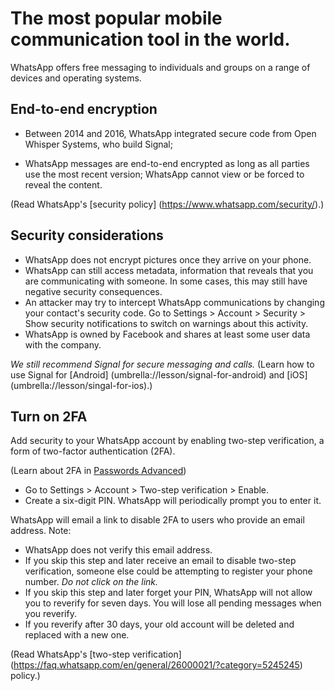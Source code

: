 [Title]: # (WhatsApp)
[Order]: # (3)

# The most popular mobile communication tool in the world. 

WhatsApp offers free messaging to individuals and groups on a range of devices and operating systems. 

## End-to-end encryption

*	Between 2014 and 2016, WhatsApp integrated secure code from Open Whisper Systems, who build Signal;

*	WhatsApp messages are end-to-end encrypted as long as all parties use the most recent version; WhatsApp cannot view or be forced to reveal the content. 

(Read WhatsApp's [security policy] (https://www.whatsapp.com/security/).)  

## Security considerations

*   WhatsApp does not encrypt pictures once they arrive on your phone.
*   WhatsApp can still access metadata, information that reveals that you are communicating with someone. In some cases, this may still have negative security consequences.
* 	An attacker may try to intercept WhatsApp communications by changing your contact's security code. Go to Settings > Account > Security > Show security notifications to switch on warnings about this activity. 
*	WhatsApp is owned by Facebook and shares at least some user data with the company.  

*We still recommend Signal for secure messaging and calls.* (Learn how to use Signal for [Android] (umbrella://lesson/signal-for-android) and [iOS] (umbrella://lesson/singal-for-ios).) 

## Turn on 2FA

Add security to your WhatsApp account by enabling two-step verification, a form of two-factor authentication (2FA).

(Learn about 2FA in [Passwords Advanced](umbrella://lesson/passwords/1))

*	Go to Settings > Account > Two-step verification > Enable.
*	Create a six-digit PIN. WhatsApp will periodically prompt you to enter it. 

WhatsApp will email a link to disable 2FA to users who provide an email address. Note: 

*	WhatsApp does not verify this email address. 
* 	If you skip this step and later receive an email to disable two-step verification, someone else could be attempting to register your phone number. *Do not click on the link.*
*	If you skip this step and later forget your PIN, WhatsApp will not allow you to reverify for seven days. You will lose all pending messages when you reverify. 
* 	If you reverify after 30 days, your old account will be deleted and replaced with a new one.

(Read WhatsApp's [two-step verification] (https://faq.whatsapp.com/en/general/26000021/?category=5245245) policy.)


